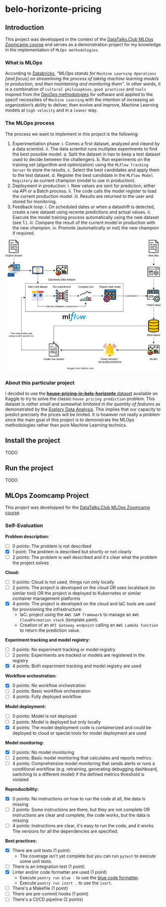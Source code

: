 # belo-horizonte-pricing
## Introduction
This project was developped in the context of the [DataTalks.Club MLOps Zoomcamp course](#mlops-zoomcamp-project) and serves as a demonstration project for my knowledge in the implementation of `MLOps methodologies`.

### What is MLOps
According to [Databricks](https://www.databricks.com/glossary/mlops), _"MLOps stands for `Machine Learning Operations` [and focus] on streamlining the process of taking machine learning models to production, and then maintaining and monitoring them"_. In other words, it is a combination of `cultural philosophies`, `good practices` and `tools` inspired from the [DevOps methodologies](https://aws.amazon.com/devops/what-is-devops/) for software and applied to the specif necessities of `Machine Learning` with the intention of increasing an organization’s ability to deliver, then evolve and improve, Machine Learning models at `high velocity` and in a `leaner` way.

### The MLOps process
The process we want to implement in this project is the following:

1. Experimentation phase:
    i. Comes a first dataset, analyzed and cleand by a data scientist.
    ii. The data scientist runs multiples experiments to find the best possible model:
        a. Split the dataset in two to keep a test dataset used to decide between the challengers.
        b. Run experiments on the training set (algorithm and optimization) using the `MLFlow Tracking Server` to store the results.
        c. Select the best candidates and apply them to the test dataset.
        d. Register the best candidate in the `MLFlow Model Registery` as current champion (model tu use in production).
2. Deployment in production:
    i. New values are sent for prediction, either via API or a Batch process.
    ii. The code calls the model register to load the current production model.
    iii. Results are returned to the user and stored for monitoring.
3. Feedback loop:
    i. On scheduled dates or when a datashift is detected, create a new dataset using recente predictions and actual values.
    ii. Execute the model training process automatically using the new dataset (see 1.).
    iii. Compare the result of the current model in production with the new champion.
    iv. Promote (automatically or not) the new champion if required.

![The illustrated flow of an MLOps project](docs/pictures/mlops.jpg "MLOps Flow")

### About this particular project
I decided to use the [**house-pricing-in-belo-horizonte** dataset](https://www.kaggle.com/datasets/guilherme26/house-pricing-in-belo-horizonte) available on Kaggle to try to solve the classic `house pricing prediction` problem. This dataset is _rather small_ and somewhat _limitated in the quantity of features_ as demonstrated by the [Explory Data Analysis](EDA.ipynb). This implies that our capacity to predict precisely the prices will be limited. It is however not really a problem since the main goal of this project is to demonstrate the MLOps methodologies rather than pure Machine Learning technics.

## Install the project
TODO

## Run the project
TODO

## MLOps Zoomcamp Project
This project was developped for the [DataTalks.Club MLOps Zoomcamp course](https://github.com/DataTalksClub/mlops-zoomcamp).

### Self-Evaluation
**Problem description:**
- [ ] 0 points: The problem is not described
- [x] 1 point: The problem is described but shortly or not clearly
- [ ] 2 points: The problem is well described and it's clear what the problem the project solves

**Cloud:**
- [ ] 0 points: Cloud is not used, things run only locally
- [ ] 2 points: The project is developed on the cloud OR uses localstack (or similar tool) OR the project is deployed to Kubernetes or similar container management platforms
- [x] 4 points: The project is developed on the cloud and IaC tools are used for provisioning the infrastructure:
    - IaC: project using the `AWS SAM framework` to manage an `AWS CloudFormation stack` (template.yaml).
    - Creation of an `API Gateway endpoint` calling an `AWS Lambda function` to return the prediction value.

**Experiment tracking and model registry:**
- [ ] 0 points: No experiment tracking or model registry
- [ ] 2 points: Experiments are tracked or models are registered in the registry
- [x] 4 points: Both experiment tracking and model registry are used

**Workflow orchestration:**
- [x] 0 points: No workflow orchestration
- [ ] 2 points: Basic workflow orchestration
- [ ] 4 points: Fully deployed workflow

**Model deployment:**
- [ ] 0 points: Model is not deployed
- [ ] 2 points: Model is deployed but only locally
- [x] 4 points: The model deployment code is containerized and could be deployed to cloud or special tools for model deployment are used

**Model monitoring:**
- [x] 0 points: No model monitoring
- [ ] 2 points: Basic model monitoring that calculates and reports metrics
- [ ] 4 points: Comprehensive model monitoring that sends alerts or runs a conditional workflow (e.g. retraining, generating debugging dashboard, switching to a different model) if the defined metrics threshold is violated

**Reproducibility:**
- [x] 0 points: No instructions on how to run the code at all, the data is missing
- [ ] 2 points: Some instructions are there, but they are not complete OR instructions are clear and complete, the code works, but the data is missing
- [ ] 4 points: Instructions are clear, it's easy to run the code, and it works. The versions for all the dependencies are specified.

**Best practices:**
- [x] There are unit tests (1 point):
    - The coverage isn't yet complete but you can run `pytest` to execute some unit tests.
- [ ] There is an integration test (1 point)
- [x] Linter and/or code formatter are used (1 point)
    - Execute `poetry run blue .` to use the [blue code formatter](https://pypi.org/project/blue/).
    - Execute `poetry run isort .` to use the `isort`.
- [ ] There's a Makefile (1 point)
- [ ] There are pre-commit hooks (1 point)
- [ ] There's a CI/CD pipeline (2 points)
